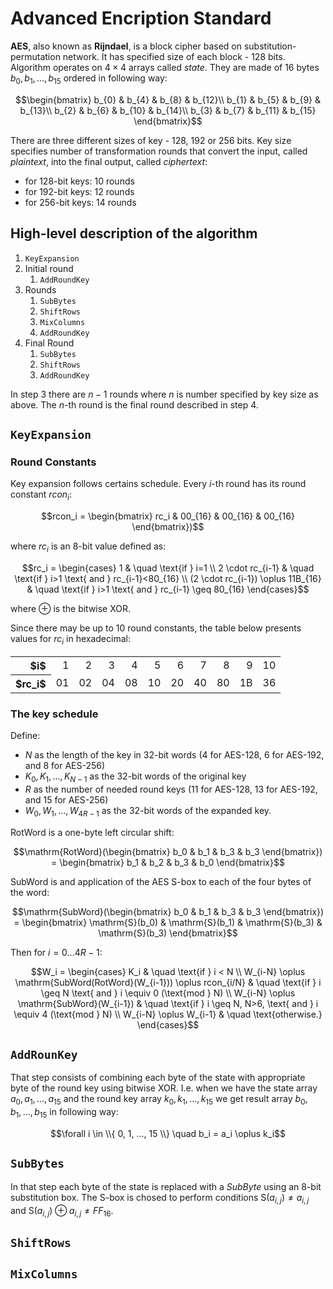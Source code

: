 # Advanced Encription Standard

**AES**, also known as **Rijndael**, is a block cipher based on substitution-permutation network. It has specified size of each block - 128 bits. Algorithm operates on $4\times4$ arrays called *state*. They are made of 16 bytes $b_0, b_1, ..., b_{15}$ ordered in following way:

$$\begin{bmatrix}
b_{0} & b_{4} & b_{8}  & b_{12}\\
b_{1} & b_{5} & b_{9}  & b_{13}\\
b_{2} & b_{6} & b_{10} & b_{14}\\
b_{3} & b_{7} & b_{11} & b_{15}
\end{bmatrix}$$

There are three different sizes of key - 128, 192 or 256 bits. Key size specifies number of transformation rounds that convert the input, called *plaintext*, into the final output, called *ciphertext*:
- for 128-bit keys: 10 rounds
- for 192-bit keys: 12 rounds
- for 256-bit keys: 14 rounds

## High-level description of the algorithm

1. `KeyExpansion`
2. Initial round
    1. `AddRoundKey`
3. Rounds
    1. `SubBytes`
    2. `ShiftRows`
    3. `MixColumns`
    4. `AddRoundKey`
4. Final Round
    1. `SubBytes`
    2. `ShiftRows`
    3. `AddRoundKey`

In step 3 there are $n-1$ rounds where $n$ is number specified by key size as above. The $n$-th round is the final round described in step 4.

## `KeyExpansion`

### Round Constants

Key expansion follows certains schedule.
Every $i$-th round has its round constant $rcon_i$:

$$rcon_i = \begin{bmatrix} rc_i & 00_{16} & 00_{16} & 00_{16} \end{bmatrix})$$

where $rc_i$ is an 8-bit value defined as:

$$rc_i = \begin{cases}
1                                   & \quad \text{if } i=1 \\
2 \cdot rc_{i-1}                    & \quad \text{if } i>1 \text{ and } rc_{i-1}<80_{16} \\
(2 \cdot rc_{i-1}) \oplus 11B_{16}  & \quad \text{if } i>1 \text{ and } rc_{i-1} \geq 80_{16} 
\end{cases}$$

where $\oplus$ is the bitwise XOR.

Since there may be up to 10 round constants, the table below presents values for $rc_i$ in hexadecimal:
<table>
    <tr align="right">
        <th>$i$</th>
        <td>1</td>
        <td>2</td>
        <td>3</td>
        <td>4</td>
        <td>5</td>
        <td>6</td>
        <td>7</td>
        <td>8</td>
        <td>9</td>
        <td>10</td>
    </tr>
    <tr>
        <th>$rc_i$</th>
        <td>01</td>
        <td>02</td>
        <td>04</td>
        <td>08</td>
        <td>10</td>
        <td>20</td>
        <td>40</td>
        <td>80</td>
        <td>1B</td>
        <td>36</td>
    </tr>
</table>
        
### The key schedule

Define:
- $N$ as the length of the key in 32-bit words (4 for AES-128, 6 for AES-192, and 8 for AES-256)
- $K_0, K_1, ..., K_{N-1}$ as the 32-bit words of the original key
- $R$ as the number of needed round keys (11 for AES-128, 13 for AES-192, and 15 for AES-256)
- $W_0, W_1, ..., W_{4R-1}$ as the 32-bit words of the expanded key.

$\mathrm{RotWord}$ is a one-byte left circular shift:

$$\mathrm{RotWord}(\begin{bmatrix}
b_0 & b_1 & b_3 & b_3
\end{bmatrix}) = \begin{bmatrix}
b_1 & b_2 & b_3 & b_0
\end{bmatrix}$$

$\mathrm{SubWord}$ is and application of the AES S-box to each of the four bytes of the word:

$$\mathrm{SubWord}(\begin{bmatrix}
b_0 & b_1 & b_3 & b_3
\end{bmatrix}) = \begin{bmatrix}
\mathrm{S}(b_0) & 
\mathrm{S}(b_1) & 
\mathrm{S}(b_3) & 
\mathrm{S}(b_3)
\end{bmatrix}$$

Then for $i=0 ... 4R-1$:

$$W_i = \begin{cases}
K_i & \quad \text{if } i < N \\
W_{i-N} \oplus \mathrm{SubWord(RotWord}(W_{i-1})) \oplus rcon_{i/N} & \quad \text{if } i \geq N \text{ and } i \equiv 0 (\text{mod } N) \\
W_{i-N} \oplus \mathrm{SubWord}(W_{i-1}) & \quad \text{if } i \geq N, N>6, \text{ and } i \equiv 4 (\text{mod } N) \\
W_{i-N} \oplus W_{i-1} & \quad \text{otherwise.}
\end{cases}$$

## `AddRounKey`

That step consists of combining each byte of the state with appropriate byte of the round key using bitwise XOR. 
I.e. when we have the state array $a_0, a_1, ..., a_{15}$ and the round key array $k_0, k_1, ..., k_{15}$ we get result array $b_0, b_1, ..., b_{15}$ in following way:

$$\forall i \in \\{ 0, 1, ..., 15 \\} \quad b_i = a_i \oplus k_i$$

## `SubBytes`

In that step each byte of the state is replaced with a *SubByte* using an 8-bit substitution box. The S-box is chosed to perform conditions $\mathrm{S}(a_{i,j}) \neq a_{i,j}$ and $\mathrm{S}(a_{i,j}) \oplus a_{i,j} \neq FF_{16}$. 

## `ShiftRows`

## `MixColumns`
